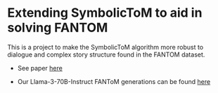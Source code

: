 # Extending SymbolicToM to aid in solving FANTOM

This is a project to make the SymbolicToM algorithm more robust to dialogue and complex story structure found in the FANTOM dataset.

* See paper [here](https://drive.google.com/file/d/1BGaw9DTETzHvyAN-ZKeIVGX6fCWqDQI5/view?usp=sharing)

* Our Llama-3-70B-Instruct FANToM generations can be found [here](https://drive.google.com/file/d/1W9BNHDqZ3QFalhl-Vkrn6cIwPm6CfB6h/view?usp=sharing)

